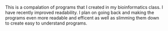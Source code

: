 This is a compalation of programs that I created in my bioinformatics class.
I have recently improved readability. I plan on going back and making the
programs even more readable and efficent as well as slimming them down to
create easy to understand programs. 
